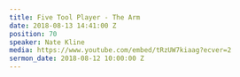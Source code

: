 ```yaml
---
title: Five Tool Player - The Arm
date: 2018-08-13 14:41:00 Z
position: 70
speaker: Nate Kline
media: https://www.youtube.com/embed/tRzUW7kiaag?ecver=2
sermon_date: 2018-08-12 10:00:00 Z
---
```


